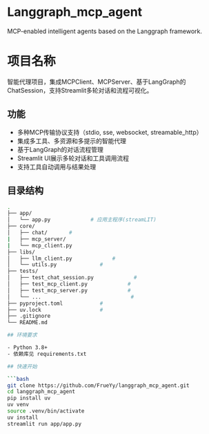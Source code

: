 # Langgraph_mcp_agent
MCP-enabled intelligent agents based on the Langgraph framework.

# 项目名称

智能代理项目，集成MCPClient、MCPServer、基于LangGraph的ChatSession，支持Streamlit多轮对话和流程可视化。

## 功能

- 多种MCP传输协议支持（stdio, sse, websocket, streamable_http）
- 集成多工具、多资源和多提示的智能代理
- 基于LangGraph的对话流程管理
- Streamlit UI展示多轮对话和工具调用流程
- 支持工具自动调用与结果处理

## 目录结构
```bash
.
├── app/              
│   └── app.py             # 应用主程序(streamLIT)
├── core/
│   ├── chat/       # 
|   ├── mcp_server/
|   └── mcp_client.py
├── libs/
│   ├── llm_client.py             # 
│   └── utils.py              # 
├── tests/
│   ├── test_chat_session.py             # 
│   ├── test_mcp_client.py             # 
│   ├── test_mcp_server.py             # 
│   └── ...                             # 
├── pyproject.toml            # 
├── uv.lock                   # 
├── .gitignore
└── README.md 

## 环境要求

- Python 3.8+
- 依赖库见 requirements.txt

## 快速开始

```bash
git clone https://github.com/FrueYy/langgraph_mcp_agent.git
cd langgraph_mcp_agent
pip install uv
uv venv
source .venv/bin/activate
uv install
streamlit run app/app.py

